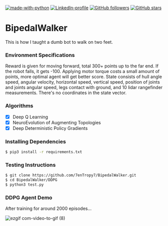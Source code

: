 [![made-with-python](https://img.shields.io/badge/Made%20with-Python-1f425f.svg)](https://www.python.org/) [![LinkedIn-profile](https://img.shields.io/badge/LinkedIn-profile-green.svg)](https://www.linkedin.com/in/unnikrishnan-menon-aa013415a/) [![GitHub followers](https://img.shields.io/github/followers/7enTropy7?label=Follow&style=social)](https://github.com/7enTropy7?tab=followers) [![GitHub stars](https://img.shields.io/github/stars/BipedalWalker/7enTropy7/StrapDown.js.svg?style=social&label=Star&maxAge=2592000)](https://GitHub.com/7enTropy7/BipedalWalker/StrapDown.js/stargazers/)

# BipedalWalker

This is how I taught a dumb bot to walk on two feet.

### Environment Specifications

Reward is given for moving forward, total 300+ points up to the far end. If the robot falls, it gets -100. Applying motor torque costs a small amount of points, more optimal agent will get better score. State consists of hull angle speed, angular velocity, horizontal speed, vertical speed, position of joints and joints angular speed, legs contact with ground, and 10 lidar rangefinder measurements. There's no coordinates in the state vector.

### Algorithms
- [x] Deep Q Learning
- [x] NeuroEvolution of Augmenting Topologies
- [x] Deep Deterministic Policy Gradients

### Installing Dependencies

```bash
$ pip3 install -r requirements.txt
```

### Testing Instructions

```bash
$ git clone https://github.com/7enTropy7/BipedalWalker.git
$ cd BipedalWalker/DDPG
$ python3 test.py
```

### DDPG Agent Demo

After training for around 2000 episodes...

![ezgif com-video-to-gif (8)](https://user-images.githubusercontent.com/36446402/72218920-65dadd00-3566-11ea-9321-6e478e0310fb.gif)

